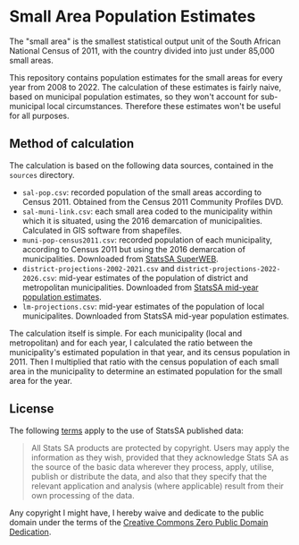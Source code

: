 # Small Area Population Estimates

The "small area" is the smallest statistical output unit of the South African National Census of 2011, with the country divided into just under 85,000 small areas.

This repository contains population estimates for the small areas for every year from 2008 to 2022. The calculation of these estimates is fairly naive, based on municipal population estimates, so they won't account for sub-municipal local circumstances. Therefore these estimates won't be useful for all purposes.

## Method of calculation
The calculation is based on the following data sources, contained in the `sources` directory.

* `sal-pop.csv`: recorded population of the small areas according to Census 2011. Obtained from the Census 2011 Community Profiles DVD.
* `sal-muni-link.csv`: each small area coded to the municipality within which it is situated, using the 2016 demarcation of municipalities. Calculated in GIS software from shapefiles.
* `muni-pop-census2011.csv`: recorded population of each municipality, according to Census 2011 but using the 2016 demarcation of municipalities. Downloaded from [StatsSA SuperWEB](http://superweb.statssa.gov.za/webapi).
* `district-projections-2002-2021.csv` and `district-projections-2022-2026.csv`: mid-year estimates of the population of district and metropolitan municipalities. Downloaded from [StatsSA mid-year population estimates](https://www.statssa.gov.za/?page_id=1854&PPN=P0302&SCH=72983).
* `lm-projections.csv`: mid-year estimates of the population of local municipalites. Downloaded from StatsSA mid-year population estimates.

The calculation itself is simple. For each municipality (local and metropolitan) and for each year, I calculated the ratio between the municipality's estimated population in that year, and its census population in 2011. Then I multiplied that ratio with the census population of each small area in the municipality to determine an estimated population for the small area for the year.

## License

The following [terms](https://www.statssa.gov.za/?page_id=425) apply to the use of StatsSA published data:

> All Stats SA products are protected by copyright. Users may apply the information as they wish, provided that they acknowledge Stats SA as the source of the basic data wherever they process, apply, utilise, publish or distribute the data, and also that they specify that the relevant application and analysis (where applicable) result from their own processing of the data.

Any copyright I might have, I hereby waive and dedicate to the public domain under the terms of the [Creative Commons Zero Public Domain Dedication](https://creativecommons.org/publicdomain/zero/1.0/).